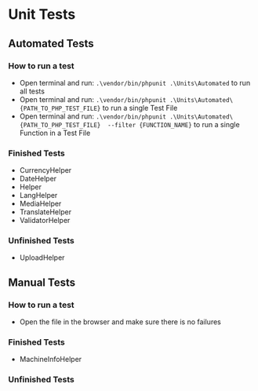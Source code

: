 # Unit Tests

## Automated Tests

### How to run a test

- Open terminal and run: `.\vendor/bin/phpunit .\Units\Automated` to run all tests
- Open terminal and run: `.\vendor/bin/phpunit .\Units\Automated\{PATH_TO_PHP_TEST_FILE}` to run a single Test File
- Open terminal and run: `.\vendor/bin/phpunit .\Units\Automated\{PATH_TO_PHP_TEST_FILE}  --filter {FUNCTION_NAME}` to run a single Function in a Test File

### Finished Tests

- CurrencyHelper
- DateHelper
- Helper
- LangHelper
- MediaHelper
- TranslateHelper
- ValidatorHelper

### Unfinished Tests

- UploadHelper

## Manual Tests

### How to run a test

- Open the file in the browser and make sure there is no failures

### Finished Tests

- MachineInfoHelper

### Unfinished Tests

